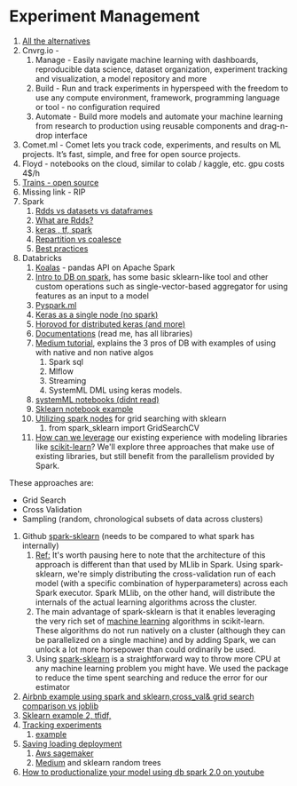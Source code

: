# Experiment Management

1. [All the alternatives](https://blog.valohai.com/top-machine-learning-platforms)
2. Cnvrg.io -
   1. Manage - Easily navigate machine learning with dashboards, reproducible data science, dataset organization, experiment tracking and visualization, a model repository and more
   2. Build - Run and track experiments in hyperspeed with the freedom to use any compute environment, framework, programming language or tool - no configuration required
   3. Automate - Build more models and automate your machine learning from research to production using reusable components and drag-n-drop interface
3. Comet.ml - Comet lets you track code, experiments, and results on ML projects. It’s fast, simple, and free for open source projects.
4. Floyd - notebooks on the cloud, similar to colab / kaggle, etc. gpu costs 4$/h
5. [Trains - open source](https://heartbeat.fritz.ai/trains-all-aboard-ba92a728eb6d)
6. Missing link - RIP
7. Spark
   1. [Rdds vs datasets vs dataframes](https://databricks.com/blog/2016/07/14/a-tale-of-three-apache-spark-apis-rdds-dataframes-and-datasets.html)
   2. [What are Rdds?](https://www.quora.com/What-are-resilient-distributed-datasets-RDDs-How-do-they-help-Spark-with-its-awesome-speed)
   3. [keras , tf,  spark](https://medium.com/qubida-analytics-blog/build-a-deep-learning-image-classification-pipeline-with-spark-keras-and-tensorflow-3bf26fda15e6)
   4. [Repartition vs coalesce ](https://medium.com/@mrpowers/managing-spark-partitions-with-coalesce-and-repartition-4050c57ad5c4)
   5. [Best practices](https://www.bi4all.pt/en/news/en-blog/apache-spark-best-practices/)
8. Databricks
   1. [Koalas](https://github.com/databricks/koalas) - pandas API on Apache Spark
   2. [Intro to DB on spark](https://www.youtube.com/watch?v=DqihOzZl5jM\&list=PLTPXxbhUt-YV-CwJTiE36C-0le8wlFJ5G\&index=5), has some basic sklearn-like tool and other custom operations such as single-vector-based aggregator for using features as an input to a model
   3. [Pyspark.ml](https://spark.apache.org/docs/latest/api/python/pyspark.ml.html)
   4. [Keras as a single node (no spark)](https://docs.databricks.com/applications/deep-learning/single-node-training/keras.html)
   5. [Horovod for distributed keras (and more)](https://docs.databricks.com/applications/deep-learning/distributed-training/mnist-tensorflow-keras.html)
   6. [Documentations](https://docs.databricks.com/index.html) (read me, has all libraries)
   7. [Medium tutorial](https://towardsdatascience.com/how-to-train-your-neural-networks-in-parallel-with-keras-and-apache-spark-ea8a3f48cae6), explains the 3 pros of DB with examples of using with native and non native algos
      1. Spark sql
      2. Mlflow
      3. Streaming
      4. SystemML DML using keras models.
   8. [systemML notebooks (didnt read)](http://systemml.apache.org/get-started.html#sample-notebook)
   9. [Sklearn notebook example](https://docs.databricks.com/\_static/notebooks/scikit-learn.html)
   10. [Utilizing spark nodes](https://databricks.com/blog/2016/02/08/auto-scaling-scikit-learn-with-apache-spark.html) for grid searching with sklearn
       1. from spark\_sklearn import GridSearchCV
   11. [How can we leverage](https://databricks-prod-cloudfront.cloud.databricks.com/public/13fe59d17777de29f8a2ffdf85f52925/5638528096339357/1867405/6918044996430578/latest.html) our existing experience with modeling libraries like [scikit-learn](http://scikit-learn.org/stable/index.html)? We'll explore three approaches that make use of existing libraries, but still benefit from the parallelism provided by Spark.

These approaches are:

* Grid Search
* Cross Validation
* Sampling (random, chronological subsets of data across clusters)

1. Github [spark-sklearn](https://github.com/databricks/spark-sklearn) (needs to be compared to what spark has internally)
   1. [Ref:](https://mapr.com/blog/predicting-airbnb-listing-prices-scikit-learn-and-apache-spark/) It's worth pausing here to note that the architecture of this approach is different than that used by MLlib in Spark. Using spark-sklearn, we're simply distributing the cross-validation run of each model (with a specific combination of hyperparameters) across each Spark executor. Spark MLlib, on the other hand, will distribute the internals of the actual learning algorithms across the cluster.
   2. The main advantage of spark-sklearn is that it enables leveraging the very rich set of [machine learning](https://mapr.com/ebook/machine-learning-logistics/) algorithms in scikit-learn. These algorithms do not run natively on a cluster (although they can be parallelized on a single machine) and by adding Spark, we can unlock a lot more horsepower than could ordinarily be used.
   3. Using [spark-sklearn](https://github.com/databricks/spark-sklearn) is a straightforward way to throw more CPU at any machine learning problem you might have. We used the package to reduce the time spent searching and reduce the error for our estimator
2. [Airbnb example using spark and sklearn,cross\_val& grid search comparison vs joblib](https://mapr.com/blog/predicting-airbnb-listing-prices-scikit-learn-and-apache-spark/)
3. [Sklearn example 2, tfidf, ](http://cdn2.hubspot.net/hubfs/438089/notebooks/ML/scikit-learn/demo\_-\_1\_-\_sklearn.html)
4. [Tracking experiments](https://docs.databricks.com/applications/mlflow/tracking.html)
   1. [example](https://docs.databricks.com/applications/mlflow/tracking-examples.html#train-a-scikit-learn-model-and-save-in-scikit-learn-format)
5. [Saving loading deployment](https://docs.databricks.com/applications/mlflow/models.html#examples)
   1. [Aws sagemaker](https://docs.databricks.com/applications/mlflow/model-examples.html#scikit-learn-model-deployment-on-sagemaker)
   2. [Medium](https://towardsdatascience.com/a-different-way-to-deploy-a-python-model-over-spark-2da4d625f73e) and sklearn random trees
6. [How to productionalize your model using db spark 2.0 on youtube](https://databricks.com/session/how-to-productionize-your-machine-learning-models-using-apache-spark-mllib-2-x)
